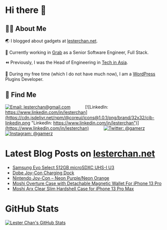 # Hi there 👋

## 👨‍💻 About Me

🌏 I blogged about gadgets at [lesterchan.net](https://lesterchan.net).

🥞 Currently working in [Grab](https://grab.com) as a Senior Software Engineer, Full Stack.

⏪ Previously, I was the Head of Engineering in [Tech in Asia](https://www.techinasia.com).

🔌 During my free time (which I do not have much now), I am a [WordPress](https://wordpress.org) Plugins Developer.

## 🔎 Find Me

[![Email: lesterchan@gmail.com](https://cdn.jsdelivr.net/npm/@coreui/icons@1.0.1/png/brand/32x32/cib-gmail.png "Email: lesterchan@gmail.com")](mailto:lesterchan@gmail.com)
&nbsp;&nbsp;&nbsp;&nbsp;&nbsp;&nbsp;&nbsp;&nbsp;&nbsp;&nbsp;
[![LinkedIn: https://www.linkedin.com/in/lesterchan](https://cdn.jsdelivr.net/npm/@coreui/icons@1.0.1/png/brand/32x32/cib-linkedin.png "LinkedIn: https://www.linkedin.com/in/lesterchan")](https://www.linkedin.com/in/lesterchan)
&nbsp;&nbsp;&nbsp;&nbsp;&nbsp;&nbsp;&nbsp;&nbsp;&nbsp;&nbsp;
[![Twitter: @gamerz](https://cdn.jsdelivr.net/npm/@coreui/icons@1.0.1/png/brand/32x32/cib-twitter.png "Twitter: @gamerz")](https://twitter.com/gamerz)
&nbsp;&nbsp;&nbsp;&nbsp;&nbsp;&nbsp;&nbsp;&nbsp;&nbsp;&nbsp;
[![Instagram: @gamerz](https://cdn.jsdelivr.net/npm/@coreui/icons@1.0.1/png/brand/32x32/cib-instagram.png "Instagram: @gamerz")](https://instagram.com/gamerz)

# Latest Blog Posts on [lesterchan.net](https://lesterchan.net)

<!-- BLOG-POST-LIST:START -->
- [Samsung Evo Select 512GB microSDXC UHS-I U3](https://lesterchan.net/blog/2021/12/02/samsung-evo-select-512gb-microsdxc-uhs-i-u3/)
- [Dobe Joy-Con Charging Dock](https://lesterchan.net/blog/2021/11/30/dobe-joy-con-charging-dock/)
- [Nintendo Joy-Con – Neon Purple/Neon Orange](https://lesterchan.net/blog/2021/11/26/nintendo-joy-con-neon-purple-neon-orange/)
- [Moshi Overture Case with Detachable Magnetic Wallet For iPhone 13 Pro](https://lesterchan.net/blog/2021/11/24/moshi-overture-case-with-detachable-magnetic-wallet-for-iphone-13-pro/)
- [Moshi Arx Clear Slim Hardshell Case for iPhone 13 Pro Max](https://lesterchan.net/blog/2021/11/22/moshi-arx-clear-slim-hardshell-case-for-iphone-13-pro-max/)
<!-- BLOG-POST-LIST:END -->

# GitHub Stats

[![Lester Chan's GitHub Stats](https://github-readme-stats.vercel.app/api?username=lesterchan&show_icons=true&private=true&include_all_commits=true "Lester Chan's GitHub Stats")](https://github.com/lesterchan)
